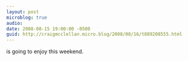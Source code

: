 ```yaml
---
layout: post
microblog: true
audio: 
date: 2008-08-15 19:00:00 -0500
guid: http://craigmcclellan.micro.blog/2008/08/16/t889208555.html
---
```

is going to enjoy this weekend.
